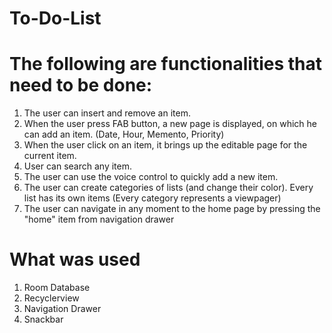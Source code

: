 # To-Do-List

# The following are functionalities that need to be done: 
1. The user can insert and remove an item.
2. When the user press FAB button, a new page is displayed, on which he can add an item. (Date, Hour, Memento, Priority)
3. When the user click on an item, it brings up the editable page for the current item.
4. User can search any item.
5. The user can use the voice control to quickly add a new item.
6. The user can create categories of lists (and change their color). Every list has its own items (Every category represents a viewpager) 
7. The user can navigate in any moment to the home page by pressing the "home" item from navigation drawer

# What was used
1. Room Database
2. Recyclerview
3. Navigation Drawer
4. Snackbar
